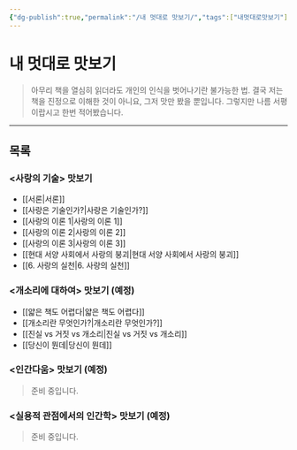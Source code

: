 ```yaml
---
{"dg-publish":true,"permalink":"/내 멋대로 맛보기/","tags":["내멋대로맛보기"],"created":"2024-02-08T15:27:29.404+09:00","updated":"2024-02-21T12:03:16.685+09:00"}
---
```



# 내 멋대로 맛보기

> 아무리 책을 열심히 읽더라도 개인의 인식을 벗어나기란 불가능한 법.
> 결국 저는 책을 진정으로 이해한 것이 아니요, 그저 맛만 봤을 뿐입니다.
> 그렇지만 나름 서평이랍시고 한번 적어봤습니다.
---

## 목록

### <사랑의 기술> 맛보기
+ [[서론\|서론]]
+ [[사랑은 기술인가?\|사랑은 기술인가?]]
+ [[사랑의 이론 1\|사랑의 이론 1]]
+ [[사랑의 이론 2\|사랑의 이론 2]]
+ [[사랑의 이론 3\|사랑의 이론 3]]
+ [[현대 서양 사회에서 사랑의 붕괴\|현대 서양 사회에서 사랑의 붕괴]]
+ [[6. 사랑의 실천\|6. 사랑의 실천]]

### <개소리에 대하여> 맛보기 (예정)
+ [[얇은 책도 어렵다\|얇은 책도 어렵다]]
+ [[개소리란 무엇인가?\|개소리란 무엇인가?]]
+ [[진실 vs 거짓 vs 개소리\|진실 vs 거짓 vs 개소리]]
+ [[당신이 뭔데\|당신이 뭔데]]

### <인간다움> 맛보기 (예정)
> 준비 중입니다.

### <실용적 관점에서의 인간학> 맛보기 (예정)
> 준비 중입니다.